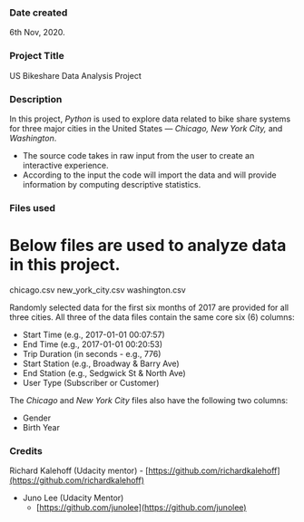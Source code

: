 ### Date created
6th Nov, 2020.

### Project Title
US Bikeshare Data Analysis Project

### Description
In this project, _Python_ is used to explore data related to bike share systems for three major cities in the United States — _Chicago, New York City,_ and _Washington_. 
- The source code takes in raw input from the user to create an interactive experience. 
- According to the input the code will import the data and will provide information by computing descriptive statistics.

### Files used
# Below files are used to analyze data in this project.
chicago.csv
new_york_city.csv
washington.csv

Randomly selected data for the first six months of 2017 are provided for all three cities. All three of the data files contain the same core six (6) columns:

* Start Time (e.g., 2017-01-01 00:07:57)
* End Time (e.g., 2017-01-01 00:20:53)
* Trip Duration (in seconds - e.g., 776)
* Start Station (e.g., Broadway & Barry Ave)
* End Station (e.g., Sedgwick St & North Ave)
* User Type (Subscriber or Customer)

The _Chicago_ and _New York City_ files also have the following two columns:

* Gender
* Birth Year

### Credits
Richard Kalehoff (Udacity mentor)
    - [https://github.com/richardkalehoff](https://github.com/richardkalehoff)

* Juno Lee (Udacity Mentor)
    - [https://github.com/junolee](https://github.com/junolee)
